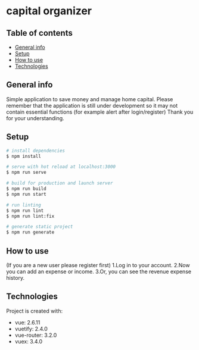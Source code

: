 # capital organizer

## Table of contents
* [General info](#general-info)
* [Setup](#setup)
* [How to use](#how-to-use)
* [Technologies](#technologies)

## General info
Simple application to save money and manage home capital.
Please remember that the application is still under development so it may not contain essential functions
(for example alert after login/register)
Thank you for your understanding.

## Setup

```bash
# install dependencies
$ npm install

# serve with hot reload at localhost:3000
$ npm run serve

# build for production and launch server
$ npm run build
$ npm run start

# run linting
$ npm run lint
$ npm run lint:fix

# generate static project
$ npm run generate
```
## How to use
(If you are a new user please register first)
1.Log in to your account.
2.Now you can add an expense or income.
3.Or, you can see the revenue expense history.

## Technologies

Project is created with:
- vue: 2.6.11
- vuetify: 2.4.0
- vue-router: 3.2.0
- vuex: 3.4.0
